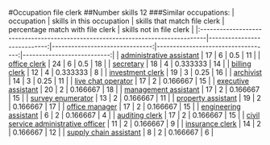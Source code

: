 #Occupation file clerk
##Number skills 12
###Similar occupations:
| occupation                                                                      |   skills in this occupation |   skills that match file clerk |   percentage match with file clerk |   skills not in file clerk |
|:--------------------------------------------------------------------------------|----------------------------:|-------------------------------:|-----------------------------------:|---------------------------:|
| [administrative assistant](administrative_assistant.md)                         |                          17 |                              6 |                           0.5      |                         11 |
| [office clerk](office_clerk.md)                                                 |                          24 |                              6 |                           0.5      |                         18 |
| [secretary](secretary.md)                                                       |                          18 |                              4 |                           0.333333 |                         14 |
| [billing clerk](billing_clerk.md)                                               |                          12 |                              4 |                           0.333333 |                          8 |
| [investment clerk](investment_clerk.md)                                         |                          19 |                              3 |                           0.25     |                         16 |
| [archivist](archivist.md)                                                       |                          14 |                              3 |                           0.25     |                         11 |
| [live chat operator](live_chat_operator.md)                                     |                          17 |                              2 |                           0.166667 |                         15 |
| [executive assistant](executive_assistant.md)                                   |                          20 |                              2 |                           0.166667 |                         18 |
| [management assistant](management_assistant.md)                                 |                          17 |                              2 |                           0.166667 |                         15 |
| [survey enumerator](survey_enumerator.md)                                       |                          13 |                              2 |                           0.166667 |                         11 |
| [property assistant](property_assistant.md)                                     |                          19 |                              2 |                           0.166667 |                         17 |
| [office manager](office_manager.md)                                             |                          17 |                              2 |                           0.166667 |                         15 |
| [engineering assistant](engineering_assistant.md)                               |                           6 |                              2 |                           0.166667 |                          4 |
| [auditing clerk](auditing_clerk.md)                                             |                          17 |                              2 |                           0.166667 |                         15 |
| [civil service administrative officer](civil_service_administrative_officer.md) |                          11 |                              2 |                           0.166667 |                          9 |
| [insurance clerk](insurance_clerk.md)                                           |                          14 |                              2 |                           0.166667 |                         12 |
| [supply chain assistant](supply_chain_assistant.md)                             |                           8 |                              2 |                           0.166667 |                          6 |
